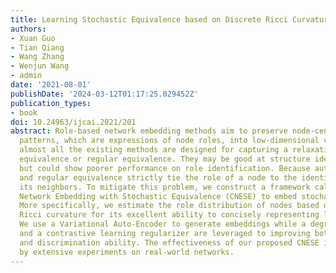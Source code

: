 ```yaml
---
title: Learning Stochastic Equivalence based on Discrete Ricci Curvature
authors:
- Xuan Guo
- Tian Qiang
- Wang Zhang
- Wenjun Wang
- admin
date: '2021-08-01'
publishDate: '2024-03-12T01:17:25.029452Z'
publication_types:
- book
doi: 10.24963/ijcai.2021/201
abstract: Role-based network embedding methods aim to preserve node-centric connectivity
  patterns, which are expressions of node roles, into low-dimensional vectors. However,
  almost all the existing methods are designed for capturing a relaxation of automorphic
  equivalence or regular equivalence. They may be good at structure identification
  but could show poorer performance on role identification. Because automorphic equivalence
  and regular equivalence strictly tie the role of a node to the identities of all
  its neighbors. To mitigate this problem, we construct a framework called Curvature-based
  Network Embedding with Stochastic Equivalence (CNESE) to embed stochastic equivalence.
  More specifically, we estimate the role distribution of nodes based on discrete
  Ricci curvature for its excellent ability to concisely representing local topology.
  We use a Variational Auto-Encoder to generate embeddings while a degree-guided regularizer
  and a contrastive learning regularizer are leveraged to improving both its robustness
  and discrimination ability. The effectiveness of our proposed CNESE is demonstrated
  by extensive experiments on real-world networks.
---
```

